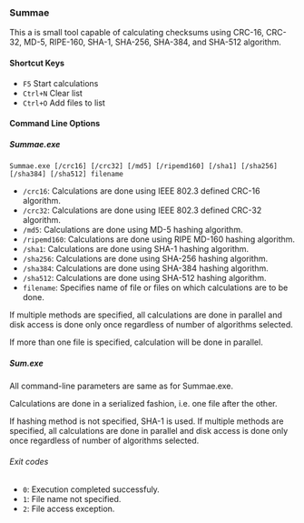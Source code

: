 ### Summae ###

This a is small tool capable of calculating checksums using CRC-16, CRC-32,
MD-5, RIPE-160, SHA-1, SHA-256, SHA-384, and SHA-512 algorithm.


#### Shortcut Keys ####

  * `F5`                      Start calculations
  * `Ctrl+N`                  Clear list
  * `Ctrl+O`                  Add files to list



#### Command Line Options ####


##### Summae.exe

    Summae.exe [/crc16] [/crc32] [/md5] [/ripemd160] [/sha1] [/sha256] [/sha384] [/sha512] filename

* `/crc16`:     Calculations are done using IEEE 802.3 defined CRC-16 algorithm.
* `/crc32`:     Calculations are done using IEEE 802.3 defined CRC-32 algorithm.
* `/md5`:       Calculations are done using MD-5 hashing algorithm.
* `/ripemd160`: Calculations are done using RIPE MD-160 hashing algorithm.
* `/sha1`:      Calculations are done using SHA-1 hashing algorithm.
* `/sha256`:    Calculations are done using SHA-256 hashing algorithm.
* `/sha384`:    Calculations are done using SHA-384 hashing algorithm.
* `/sha512`:    Calculations are done using SHA-512 hashing algorithm.
* `filename`:   Specifies name of file or files on which calculations are to be done.

If multiple methods are specified, all calculations are done in parallel and
disk access is done only once regardless of number of algorithms selected.

If more than one file is specified, calculation will be done in parallel.


##### Sum.exe

All command-line parameters are same as for Summae.exe.

Calculations are done in a serialized fashion, i.e. one file after the other.

If hashing method is not specified, SHA-1 is used. If multiple methods are
specified, all calculations are done in parallel and disk access is done only
once regardless of number of algorithms selected.

###### Exit codes

* `0`: Execution completed successfuly.
* `1`: File name not specified.
* `2`: File access exception.
